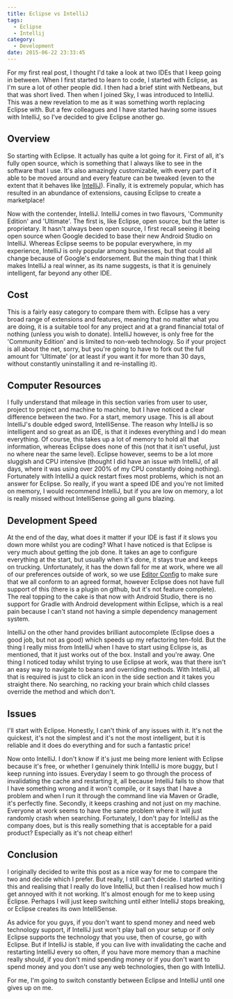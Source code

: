 ```yaml
---
title: Eclipse vs IntelliJ
tags:
  - Eclipse
  - Intellij
category:
  - Development
date: 2015-06-22 23:33:45
---
```

For my first real post, I thought I'd take a look at two IDEs that I keep going in between. When I first started to learn to code, I started with Eclipse, as I'm sure a lot of other people did. I then had a brief stint with Netbeans, but that was short lived. Then when I joined Sky, I was introduced to IntelliJ. This was a new revelation to me as it was something worth replacing Eclipse with. But a few colleagues and I have started having some issues with IntelliJ, so I've decided to give Eclipse another go.

## Overview
So starting with Eclipse. It actually has quite a lot going for it. First of all, it's fully open source, which is something that I always like to see in the software that I use. It's also amazingly customizable, with every part of it able to be moved around and every feature can be tweaked (even to the extent that it behaves like [IntelliJ](https://github.com/gigaSproule/ideakeyscheme)). Finally, it is extremely popular, which has resulted in an abundance of extensions, causing Eclipse to create a marketplace!

Now with the contender, IntelliJ. IntelliJ comes in two flavours, 'Community Edition' and 'Ultimate'. The first is, like Eclipse, open source, but the latter is proprietary. It hasn't always been open source, I first recall seeing it being open source when Google decided to base their new Android Studio on IntelliJ. Whereas Eclipse seems to be popular everywhere, in my experience, IntelliJ is only popular among businesses, but that could all change because of Google's endorsement. But the main thing that I think makes IntelliJ a real winner, as its name suggests, is that it is genuinely intelligent, far beyond any other IDE.
<!-- more -->
## Cost
This is a fairly easy category to compare them with. Eclipse has a very broad range of extensions and features, meaning that no matter what you are doing, it is a suitable tool for any project and at a grand financial total of nothing (unless you wish to donate). IntelliJ however, is only free for the 'Community Edition' and is limited to non-web technology. So if your project is all about the net, sorry, but you're going to have to fork out the full amount for 'Ultimate' (or at least if you want it for more than 30 days, without constantly uninstalling it and re-installing it).
 
## Computer Resources
I fully understand that mileage in this section varies from user to user, project to project and machine to machine, but I have noticed a clear difference between the two. For a start, memory usage. This is all about IntelliJ's double edged sword, IntelliSense. The reason why IntelliJ is so intelligent and so great as an IDE, is that it indexes everything and I do mean everything. Of course, this takes up a lot of memory to hold all that information, whereas Eclipse does none of this (not that it isn't useful, just no where near the same level). Eclipse however, seems to be a lot more sluggish and CPU intensive (thought I did have an issue with IntelliJ, of all days, where it was using over 200% of my CPU constantly doing nothing). Fortunately with IntelliJ a quick restart fixes most problems, which is not an answer for Eclipse. So really, if you want a speed IDE and you're not limited on memory, I would recommend IntelliJ, but if you are low on memory, a lot is really missed without IntelliSense going all guns blazing.

## Development Speed
At the end of the day, what does it matter if your IDE is fast if it slows you down more whilst you are coding? What I have noticed is that Eclipse is very much about getting the job done. It takes an age to configure everything at the start, but usually when it's done, it stays true and keeps on trucking. Unfortunately, it has the down fall for me at work, where we all of our preferences outside of work, so we use [Editor Config](http://editorconfig.org/) to make sure that we all conform to an agreed format, however Eclipse does not have full support of this (there is a plugin on github, but it's not feature complete). The real topping to the cake is that now with Android Studio, there is no support for Gradle with Android development within Eclipse, which is a real pain because I can't stand not having a simple dependency management system.

IntelliJ on the other hand provides brilliant autocomplete (Eclipse does a good job, but not as good) which speeds up my refactoring ten-fold. But the thing I really miss from IntelliJ when I have to start using Eclipse is, as mentioned, that it just works out of the box. Install and you're away. One thing I noticed today whilst trying to use Eclipse at work, was that there isn't an easy way to navigate to beans and overriding methods. With IntelliJ, all that is required is just to click an icon in the side section and it takes you straight there. No searching, no racking your brain which child classes override the method and which don't.

## Issues
I'll start with Eclipse. Honestly, I can't think of any issues with it. It's not the quickest, it's not the simplest and it's not the most intelligent, but it is reliable and it does do everything and for such a fantastic price!

Now onto IntelliJ. I don't know if it's just me being more lenient with Eclipse because it's free, or whether I genuinely think IntelliJ is more buggy, but I keep running into issues. Everyday I seem to go through the process of invalidating the cache and restarting it, all because IntelliJ fails to show that I have something wrong and it won't compile, or it says that I have a problem and when I run it through the command line via Maven or Gradle, it's perfectly fine. Secondly, it keeps crashing and not just on my machine. Everyone at work seems to have the same problem where it will just randomly crash when searching. Fortunately, I don't pay for IntelliJ as the company does, but is this really something that is acceptable for a paid product? Especially as it's not cheap either!

## Conclusion
I originally decided to write this post as a nice way for me to compare the two and decide which I prefer. But really, I still can't decide. I started writing this and realising that I really do love IntelliJ, but then I realised how much I get annoyed with it not working. It's almost enough for me to keep using Eclipse. Perhaps I will just keep switching until either IntelliJ stops breaking, or Eclipse creates its own IntelliSense.

As advice for you guys, if you don't want to spend money and need web technology support, if IntelliJ just won't play ball on your setup or if only Eclipse supports the technology that you use, then of course, go with Eclipse. But if IntelliJ is stable, if you can live with invalidating the cache and restarting IntelliJ every so often, if you have more memory than a machine really should, if you don't mind spending money or if you don't want to spend money and you don't use any web technologies, then go with IntelliJ.

For me, I'm going to switch constantly between Eclipse and IntelliJ until one gives up on me.
